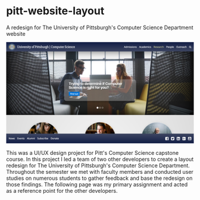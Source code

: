 # pitt-website-layout
A redesign for The University of Pittsburgh's Computer Science Department website

![Alt text](LandingPage.png?raw=true "Pitt CS Department Homepage")

This was a UI/UX design project for Pitt's Computer Science capstone course. In this project I led a team of two other developers to create a layout redesign for The University of Pittsburgh's Computer Science Department. Throughout the semester we met with faculty members and conducted user studies on numerous students to gather feedback and base the redesign on those findings. The following page was my primary assignment and acted as a reference point for the other developers.
